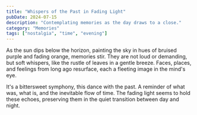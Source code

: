 ```yaml
---
title: "Whispers of the Past in Fading Light"
pubDate: 2024-07-15
description: "Contemplating memories as the day draws to a close."
category: "Memories"
tags: ["nostalgia", "time", "evening"]
---
```


As the sun dips below the horizon, painting the sky in hues of bruised purple and fading orange, memories stir. They are not loud or demanding, but soft whispers, like the rustle of leaves in a gentle breeze. Faces, places, and feelings from long ago resurface, each a fleeting image in the mind's eye.

It's a bittersweet symphony, this dance with the past. A reminder of what was, what is, and the inevitable flow of time. The fading light seems to hold these echoes, preserving them in the quiet transition between day and night.

